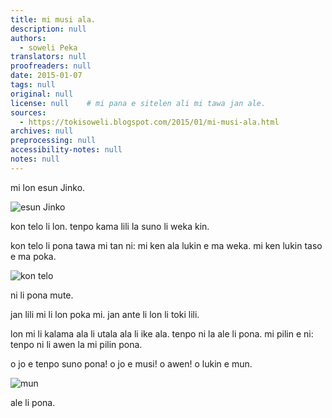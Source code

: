 ```yaml
---
title: mi musi ala.
description: null
authors:
  - soweli Peka
translators: null
proofreaders: null
date: 2015-01-07
tags: null
original: null
license: null    # mi pana e sitelen ali mi tawa jan ale.
sources:
  - https://tokisoweli.blogspot.com/2015/01/mi-musi-ala.html
archives: null
preprocessing: null
accessibility-notes: null
notes: null
---
```


mi lon esun Jinko. 

![esun Jinko](https://blogger.googleusercontent.com/img/b/R29vZ2xl/AVvXsEiLI1RXPELgsS2_SlteSfynDqk5sozpNzSXziO1asrI2Kjvgj4ma-TZhKTIgNBqpHsrRfhzZCO23I2XVnz2qh6MmF5YZB-N84n3tlCjW7zibIZjS78woTLnlG4Ou6FtsXJnqSbPhFUQSEc/s640/blogger-image-1685204785.jpg)

kon telo li lon. tenpo kama lili la suno li weka kin. 

kon telo li pona tawa mi tan ni: mi ken ala lukin e ma weka. mi ken lukin taso e ma poka. 

![kon telo](https://blogger.googleusercontent.com/img/b/R29vZ2xl/AVvXsEjtHr4Hzv105Dvc3IJSzSeH72LdCBizYYryGiepj_noDx3YlNdfFUVG9-Q8Fe4eohN9vGVTQQccdwS2sx3T0bdtpssFDAqKBYDRWWNISdnxLgy9RBhbZk-wE31lzfHwYWP5kswudvT9GK8/s640/blogger-image--1213907837.jpg)

ni li pona mute. 

jan lili mi li lon poka mi. jan ante li lon li toki lili. 

lon mi li kalama ala li utala ala li ike ala. tenpo ni la ale li pona. mi pilin e ni: tenpo ni li awen la mi pilin pona. 

o jo e tenpo suno pona! o jo e musi! o awen! o lukin e mun. 

![mun](https://blogger.googleusercontent.com/img/b/R29vZ2xl/AVvXsEhmLBodb8aoNIrmmsUbhOUyW_yl-CSoyTHcm652SbWT0-1tsuUWR8VFhiIP7vW5c8n3cvHPkkJsrPzWObxqaRgpCGd21ELBO31jCCDd5dK_we7JU9uDHX3WjHteEU15zgj-WAtB3GH9FJ8/s640/blogger-image-660427614.jpg)

ale li pona. 

<!-- 

Comments from Kaliputra (2015-01-10):

tan ni la 'esun Winko' ala?
'lukin e ma poka taso'

-->